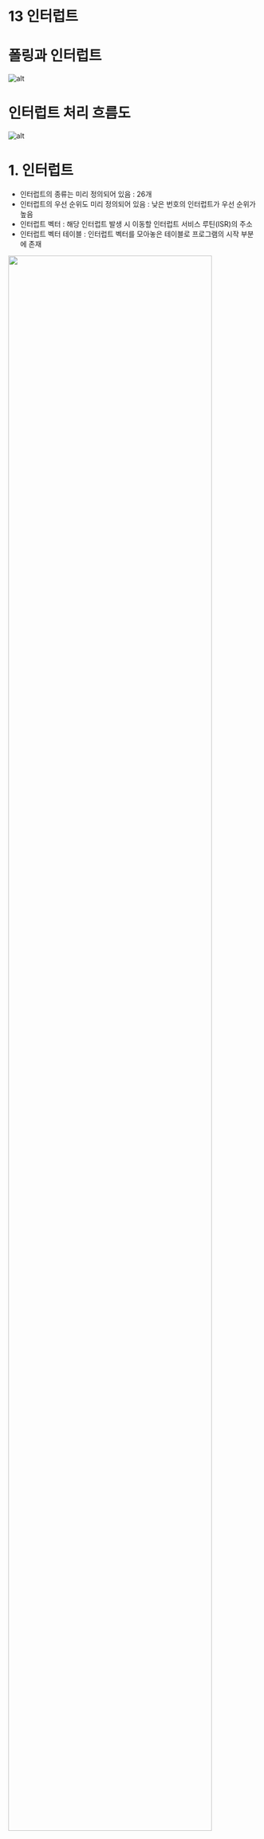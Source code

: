 13 인터럽트
===

# 폴링과 인터럽트

![alt](img/폴링과%20인터럽트.png)

# 인터럽트 처리 흐름도

![alt](img/인터럽트%20처리%20흐름도.png)

# 1. 인터럽트

- 인터럽트의 종류는 미리 정의되어 있음 : 26개
- 인터럽트의 우선 순위도 미리 정의되어 있음 : 낮은 번호의 인터럽트가 우선 순위가 높음
- 인터럽트 벡터 : 해당 인터럽트 발생 시 이동할 인터럽트 서비스 루틴(ISR)의 주소
- 인터럽트 벡터 테이블 : 인터럽트 벡터를 모아놓은 테이블로 프로그램의 시작 부분에 존재

<img width="90%" src="img/인터럽트%20%20테이블.png">

벡터이름은 인터럽트를 호출할때 사용할 이름입니다. 

이번시간에서는 1~6까지의 인터럽트를 다루겠습니다.

- RESET
- INT0 : 
- INT1 : 
- PCINT0
- PCINT1
- PCINT2

## 1.1 인터럽트 처리

1. 인터럽트 발생
    
    예) 벡터번호 4번, 핀 변화 인터럽트 0번 (PCINT0) 발생

2. 인터럽트 벡터 테이블의 해당 프로그램 주소로 이동

    예) 핀 변화 인터럽트 0번에 해당하는 프로그램 주소는 0x0006

3. 프로그램 주소에 기록된 ISR 주소 찾기

    예) 0x0006 번지에 사용자가 작성한 ISR의 주소가 기록되어 있음

4. 해당 ISR로 이동 및 처리

    예) ISR로 이동하여 인터럽트 처리

5. 인터럽트 처리 후 인터럽트 발생 이전으로 되돌아가 실행 계속

## 1.2 ISR 호출 조건

다음 3가지 조건을 충족하면 ISR이 호출되고 인터럽트가 처리됨

- **전역적 인터럽트 활성화 비트가 세트**
- **인터럽트별로 개별 인터럽트 활성화 비트 세트**
- **인터럽트에 해당하는 이벤트 발생**

전역 인터럽트 활성화 비트

- SREG 레지스터(status register, 상태 레지스터)의 7번 ‘I’ 비트에 해당
- 전역 인터럽트 활성화 함수 : sei (Set Interrupt)
- 전역 인터럽트 비활성화 함수 : cli (Clear Interrupt)

## 1.3 SREG(State Register)

![alt](img/SREG.png)

> byte : 8bit
> 
> nibble : 4bit

## 1.4 AD 변환 완료 인터럽트

인터럽트 별 활성화 비트

- 인터럽트 종류에 따라 서로 다른 레지스터에 활성화 비트가 존재한다.
- AD 변환 완료 인터럽트 활성화 비트 : ADCSRA(ADC Control and Status Register A)레지스터의 ADIE(ADC Interrupt Enable)비트

## 1.5 주의사항!!

1. 중첩된 인터럽트 금지

    - 인터럽트 처리를 위해서는 현재 상태를 메모리에 저장(push)하고, 인터럽트 처리 후 다시 복원(pop)한다.
    - 중첩된 인터럽트는 메모리에 저장할 상태의 수를 증가시켜 메모리 소비를 증가시킨다.
    - ISR 내에서는 인터럽트 발생을 허용하지 않는 것이 일반적이다.
    - 인터럽트 처리 중 중요한 인터럽트를 놓치지 않아야 한다. ISR은 가능한 짧게 작성해야 한다.
  
2. 인터럽트 우선순위
   
   - 낮은 번호의 인터럽트가 우선순위가 높다.

3. 최적화 방지

    - 인터럽트는 하드웨어에서 처리된다.
    - main 함수에서 ISR을 호출하지 않는다.
    - 따라서 컴파일러는 main 함수와 연관성이 없는 ISR 내에서 값 변경을 최적화 과정에서 무시할 수 있다.
    - main 함수와 소프트웨어적으로 연관성은 없지만 다른 이유로 값이 변경될 수 있으므로 최적화 과정을 생략하도록 **volatile** 키워드를 사용하여야 한다.

4. 단일 동작 보장

    - ATmega328은 8비트 CPU를 포함한다.
    - 16비트 값 변경 도중 인터럽트가 발생하면 예상치 못한 값이 저장될 수 있다.
    - 실행중 인터럽트 발생을 일시 금지하기 위해 ATOMIC_BLOCK을 사용한다.

# 2. 외부 인터럽트

RESET을 제외하고 우선순위가 가장 높은 인터럽트이다. 전용핀에 가해지는 전압의 변화와 상태에 의해 발생한다.

- INT0 : PD2 또는 디지털 2번 핀
- INT1 : PD3 또는 디지털 3번 핀

![alt](img/외부인터럽트.png)

![alt](img/INT0%20인터럽트.png)

## 예제

```c++
#define F_CPU 16000000UL
#include <avr/io.h>
#include <util/delay.h>
#include <avr/interrupt.h>

ISR(INT0_vect){
    if(PIND & 0x04) PORTB = 0x00;   //LED 끄기
    else PORTB = 0x20;              //LED 켜기
}

void INIT_PORT(void){
    DDRB = 0x20;        //PB5를 출력으로 설정 
    PORTB = 0x00;       //LED는 꺼진 상태에서 시작

    DDRD = 0x00;        //버튼 입력
    PORTD = 0x04;       //PD2 풀업 저항 사용
}

void INIT_INT0(void){
    EIMSK |= (1<< INT0);    // INT0 인터럽트 활성화
    EICRA |= (1<< ISC00);   // 버튼 상태 변화를 감지
    sei();                  // 전역적으로 인터럽트 허용
}

int main(void){
    INIT_PORT();        //포트 설정
    INIT_INT0();        //INT0 인터럽트 설정

    while(1){

    }
}
```

# 3. EICRA 레지스터

- External Interrupt Control Register A

    - 외부 인터럽트의 발생 시점 결정
    - 인터럽트 별로 2비트가 사용, 4가지 조건 중 하나 지정

![alt](img/EICRA%20레지스터.png)

총 4가지 조건에서만 발생할 수 잇다.

# 4. 핀 변화 인터럽트

외부 인터럽트는 지정된 핀을 통해서만 사용 가능하지만, 핀 변화 인터럽트는 모든 핀에서 사용이 가능하다.

외부 인터럽트는 핀의 입력 변화를 포함하는 4가지 조건에서 발생 가능하지만, 핀 변화 인터럽트는 입력이 변하는(falling & rising edge) 조건에서만 발생 가능하다.

외부 인터럽트는 핀 별로 제어가 가능하지만, 핀 변화 인터럽트는 포트별로 제어가 가능하다. 포트별로 PCINT0, PCINT1, PCINT2의 3개 인터럽트만 존재한다.

![alt](img/핀%20변화%20인터럽트.png)

## 4.1 PCICR 레지스터

Pin Change Interrupt Control Register : 포트 단위의 핀 변화 인터럽트 허용 비트를 포함한다.

![alt](img/PCICR%20레지스터.png)

**PCIE2는 D 포트, PCIE1은 C 포트, PCIE0는 B포트를 의미한다.**

포트에 포함되는 최대 8개 핀에 의한 인터럽트가 동시에 허용 또는 금지, 핀 별로 인터럽트 허용 또는 금지를 위해서는 별도의 PCMSKn 레지스터 사용


## 4.2 PCMSKn 레지스터

Pin Change Mask Register : 핀 변화 인터럽트가 발생하기 위해서는 다른 인터럽트와 다르게 한가지의 설정이 더 필요하다.

![alt](img/PCMSKn%20레지스터.png)

PCMASK0(B)의 0비트는 PIN D8이다.

PCMASK1(C)의 0비트는 PIN A0이다.

PCMASK2(D)의 0비트는 PIN D0이다.

## 4.3 예제

```c++
#define F_CPU 16000000
#include <avr/io.h>
#include <util/delay.h>
#include <avr/interrupt.h>

ISR(PCINT2_vect){
	if(PIND & 0x04) PORTB = 0x00;   //LED 끄기
	else PORTB = 0x20;              //LED 켜기
}

void INIT_PORT(void){
	DDRB = 0x20;        //PB5를 출력으로 설정
	PORTB = 0x00;       //LED는 꺼진 상태에서 시작

	DDRD = 0x00;        //버튼 입력
	PORTD = 0x04;       //PD2 풀업 저항 사용
}

void INIT_PCINT2(void){
	PCICR |= (1<< PCIE2);    // PCINT20 인터럽트 활성화
	PCMSK2 |= (1<< PCINT18);   // 버튼 상태 변화를 감지
	sei();                  // 전역적으로 인터럽트 허용
}

int main(void){
	INIT_PORT();        //포트 설정
	INIT_PCINT2();      //PCINT2 인터럽트 설정

	while(1){

	}
}
```